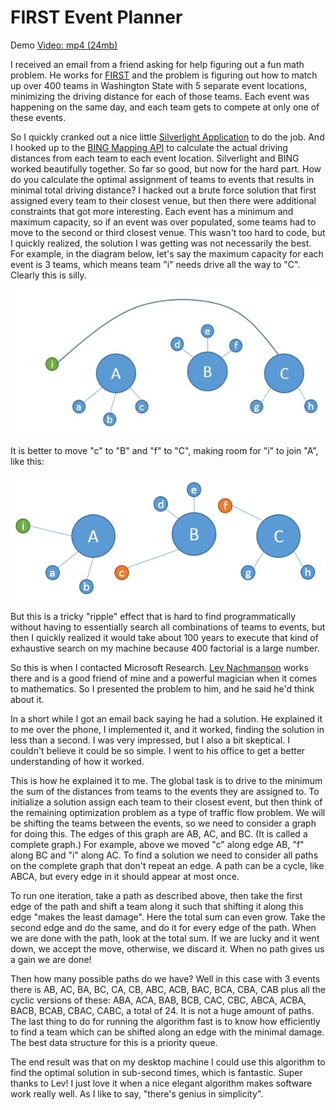 
# FIRST Event Planner

Demo [Video: mp4 (24mb)](http://lovettsoftware.com/Videos/FIRST%20Event%20Planner.mp4)

I received an email from a friend asking for help figuring out a fun math problem.  He works for [FIRST](http://www.usfirst.org/) and the problem is figuring out how to match up over 400 teams in Washington State with 5 separate event locations, minimizing the driving distance for each of those teams.  Each event was happening on the same day, and each team gets to compete at only one of these events.

So I quickly cranked out a nice little [Silverlight Application](http://lovettsoftware.com/downloads/first/firsteventplanner.html) to do the job.  And I hooked up to the [BING Mapping API](http://www.microsoft.com/maps/developers/web.aspx) to calculate the actual driving distances from each team to each event location.  Silverlight and BING worked beautifully together.  So far so good, but now for the hard part.  How do you calculate the optimal assignment of teams to events that results in minimal total driving distance?  I hacked out a brute force solution that first assigned every team to their closest venue, but then there were additional constraints that got more interesting.  Each event has a minimum and maximum capacity, so if an event was over populated, some teams had to move to the second or third closest venue.  This wasn't too hard to code, but I quickly realized, the solution I was getting was not necessarily the best.  For example, in the diagram below, let's say the maximum capacity for each event is 3 teams, which means team "i" needs drive all the way to "C".  Clearly this is silly.

![image1](image002.jpg)
 
It is better to move "c" to "B" and "f" to "C", making room for "i" to join "A", like this:

![image1](image003.png)
 
But this is a tricky "ripple" effect that is hard to find programmatically without having to essentially search all combinations of teams to events, but then I quickly realized it would take about 100 years to execute that kind of exhaustive search on my machine because 400 factorial is a large number.

So this is when I contacted Microsoft Research.  [Lev Nachmanson](http://research.microsoft.com/en-us/um/people/levnach/) works there and is a good friend of mine and a powerful magician when it comes to mathematics.  So I presented the problem to him, and he said he'd think about it.

In a short while I got an email back saying he had a solution.  He explained it to me over the phone, I implemented it, and it worked, finding the solution in less than a second.  I was very impressed, but I also a bit skeptical.  I couldn't believe it could be so simple.  I went to his office to get a better understanding of how it worked.

This is how he explained it to me. The global task is to drive to the minimum the sum of the distances from teams to the events they are assigned to. To initialize a solution assign each team to their closest event, but then think of the remaining optimization problem as a type of traffic flow problem.  We will be shifting the teams between the events, so we need to consider a graph for doing this. The edges of this graph are AB, AC, and BC. (It is called a complete graph.) For example, above we moved "c" along edge AB, "f" along BC and "i" along AC. To find a solution we need to consider all paths on the complete graph that don't repeat an edge. A path can be a cycle, like ABCA, but every edge in it should appear at most once.

To run one iteration, take a path as described above, then take the first edge of the path and shift a team along it such that shifting it along this edge "makes the least damage". Here the total sum can even grow. Take the second edge and do the same, and do it for every edge of the path. When we are done with the path, look at the total sum. If we are lucky and it went down, we accept the move, otherwise, we discard it. When no path gives us a gain we are done!

Then how many possible paths do we have? Well in this case with 3 events there is AB, AC, BA, BC, CA, CB, ABC, ACB, BAC, BCA, CBA, CAB  plus all the cyclic versions of these: ABA, ACA, BAB, BCB, CAC, CBC, ABCA, ACBA, BACB, BCAB, CBAC, CABC, a total of 24. It is not a huge amount of paths. The last thing to do for running the algorithm fast is to know how efficiently to find a team which can be shifted along an edge with the minimal damage. The best data structure for this is a priority queue.

The end result was that on my desktop machine I could use this algorithm to find the optimal solution in sub-second times, which is fantastic.  Super thanks to Lev!   I just love it when a nice elegant algorithm makes software work really well.  As I like to say, "there's genius in simplicity".
